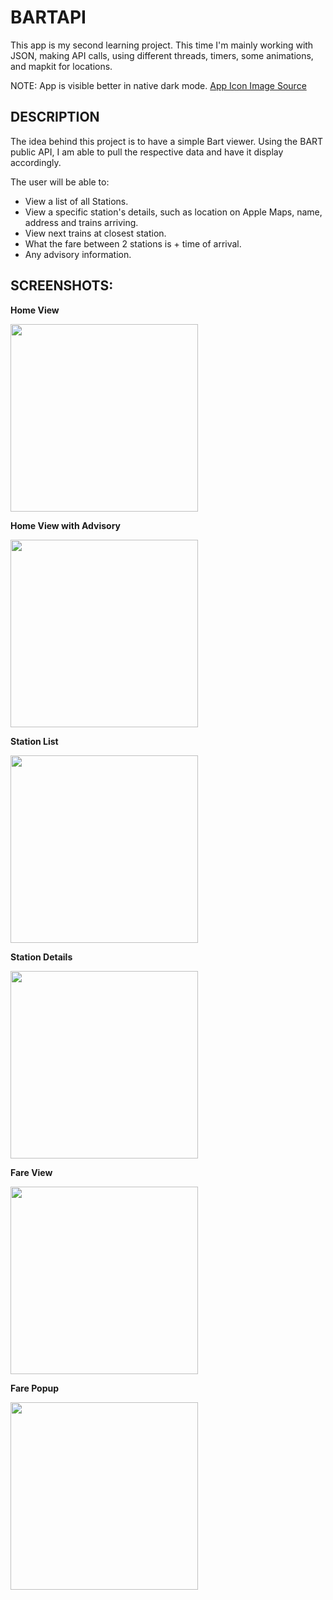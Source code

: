 # BARTAPI

This app is my second learning project. This time I'm mainly working with JSON, making API calls, using different threads, timers, some animations, and mapkit for locations. 

NOTE: App is visible better in native dark mode. [App Icon Image Source](https://pixabay.com/illustrations/travel-train-railroad-road-public-1962323/)

## DESCRIPTION
The idea behind this project is to have a simple Bart viewer.
Using the BART public API, I am able to pull the respective data and have it display accordingly. 

The user will be able to:
* View a list of all Stations.
* View a specific station's details, such as location on Apple Maps, name, address and trains arriving.
* View next trains at closest station.
* What the fare between 2 stations is + time of arrival.
* Any advisory information.

## SCREENSHOTS:
**Home View**

<img src="https://github.com/DuranAdrian/BartAPI/tree/master/BartAPI/Screenshots/HomeView.png" width="300">


**Home View with Advisory**

<img src="https://github.com/DuranAdrian/BartAPI/tree/master/BartAPI/Screenshots/HomeWithAdvisory.png" width="300">


**Station List**

<img src="https://github.com/DuranAdrian/BartAPI/tree/master/BartAPI/Screenshots/StationList.png" width="300">


**Station Details**

<img src="https://github.com/DuranAdrian/BartAPI/tree/master/BartAPI/Screenshots/StationDetailView.png" width="300">


**Fare View**

<img src="https://github.com/DuranAdrian/BartAPI/tree/master/BartAPI/Screenshots/FareView.png" width="300">


**Fare Popup**

<img src="https://github.com/DuranAdrian/BartAPI/tree/master/BartAPI/Screenshots/FareWithPopUp.png" width="300">

